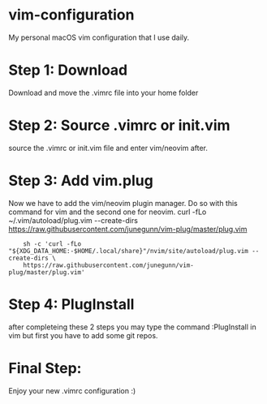 # vim-configuration
My personal macOS vim configuration that I use daily.

# Step 1: Download
  Download and move the .vimrc file into your home folder

# Step 2: Source .vimrc or init.vim
  source the .vimrc or init.vim file and enter vim/neovim after.

# Step 3: Add vim.plug
  Now we have to add the vim/neovim plugin manager.
    Do so with this command for vim and the second one for neovim.
        curl -fLo ~/.vim/autoload/plug.vim --create-dirs \
        https://raw.githubusercontent.com/junegunn/vim-plug/master/plug.vim

        sh -c 'curl -fLo "${XDG_DATA_HOME:-$HOME/.local/share}"/nvim/site/autoload/plug.vim --create-dirs \
        https://raw.githubusercontent.com/junegunn/vim-plug/master/plug.vim'

# Step 4: PlugInstall
  after completeing these 2 steps you may type the command :PlugInstall in vim but first you have to add some git repos.
  
# Final Step:
  Enjoy your new .vimrc configuration :)
